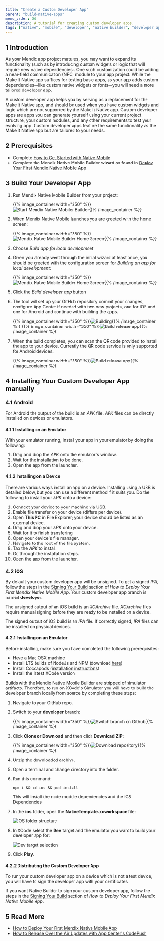 ```yaml
---
title: "Create a Custom Developer App"
parent: "build-native-apps"
menu_order: 50
description: A tutorial for creating custom developer apps.
tags: ["native", "mobile", "developer", "native-builder", "developer app", "make it native"]
---
```


## 1 Introduction

As your Mendix app project matures, you may want to expand its functionality (such as by introducing custom widgets or logic that will require new native dependencies). One such customization could be adding a near-field communication (NFC) module to your app project. While the Make It Native app suffices for testing basic apps, as your app adds custom dependencies—like custom native widgets or fonts—you will need a more tailored developer app.

A custom developer app helps you by serving as a replacement for the Make It Native app, and should be used when you have custom widgets and logic which are not supported by the Make It Native app. Custom developer apps are apps you can generate yourself using your current project structure, your custom modules, and any other requirements to test your evolving app. Custom developer apps feature the same functionality as the Make It Native app but are tailored to your needs.

## 2 Prerequisites

* Complete [How to Get Started with Native Mobile](getting-started-with-native-mobile)
* Complete the Mendix Native Mobile Builder wizard as found in [Deploy Your First Mendix Native Mobile App](deploying-native-app)

## 3 Build Your Developer App

1.  Run Mendix Native Mobile Builder from your project: 

	{{% image_container width="350" %}}![Start Mendix Native Mobiler Builder](attachments/nbui/start-nbui.png){{% /image_container %}}

1.  When Mendix Native Mobile launches you are greeted with the home screen:

	{{% image_container width="350" %}}![Mendix Natve Mobile Builder Home Screen](attachments/nbui/home-screen.png){{% /image_container %}} 

1. Choose *Build app for local development*

1.  Given you already went through the initial wizard at least once, you should be greeted with the configuration screen for *Building an app for local development*: 

	{{% image_container width="350" %}}![Mendix Natve Mobile Builder Home Screen](attachments/nbui/build-custom-dev-app.png){{% /image_container %}} 

1. Click the *Build developer app* button

1.  The tool will set up your GitHub repository commit your changes, configure App Center if needed with two new projects, one for iOS and one for Android and continue with building the apps.

	{{% image_container width="350" %}}![Building](attachments/nbui/build-release-app-build-step1.png){{% /image_container %}}
	{{% image_container width="350" %}}![Build release app](attachments/nbui/build-release-app-build-step2.png){{% /image_container %}}

1.  When the build completes, you can scan the QR code provided to install the app to your device. Currently the QR code service is only supported for Android devices.

	{{% image_container width="350" %}}![Build release app](attachments/nbui/build-release-app-build-done-both.png){{% /image_container %}}


## 4 Installing Your Custom Developer App manually

### 4.1 Android

For Android the output of the build is an *APK* file. *APK* files can be directly installed on devices or emulators.

#### 4.1.1 Installing on an Emulator

With your emulator running, install your app in your emulator by doing the following:

1. Drag and drop the *APK* onto the emulator's window.
2. Wait for the installation to be done.
3. Open the app from the launcher.

#### 4.1.2 Installing on a Device

There are various ways install an app on a device. Installing using a USB is detailed below, but you can use a different method if it suits you. Do the following to install your *APK* onto a device:

1. Connect your device to your machine via USB.
2. Enable file transfer on your device (differs per device).
3. Open **This PC** in File Explorer; your device should be listed as an external device.
4. Drag and drop your *APK* onto your device.
5. Wait for it to finish transfering.
6. Open your device's file manager.
7. Navigate to the root of the file system.
8. Tap the *APK* to install.
9. Go through the installation steps.
10. Open the app from the launcher.

### 4.2 iOS

By default your custom developer app will be unsigned. To get a signed *IPA*, follow the steps in the [Signing Your Build](deploying-native-app#signing-a-build) section of *How to Deploy Your First Mendix Native Mobile App*. Your custom developer app branch is named **developer**.

The unsigned output of an iOS build is an *XCArchive* file. *XCArchive* files require manual signing before they are ready to be installed on a device.

The signed output of iOS build is an *IPA* file. If correctly signed, *IPA* files can be installed on physical devices.

#### 4.2.1 Installing on an Emulator

Before installing, make sure you have completed the following prerequisites:

* Have a Mac OSX machine
* Install LTS builds of NodeJs and NPM (download [here](https://nodejs.org/en/))
* Install Cocoapods ([installation instructions](https://cocoapods.org/#install))
* Install the latest XCode version

Builds with the Mendix Native Mobile Builder are stripped of simulator artifacts. Therefore, to run on XCode's Simulator you will have to build the developer branch locally from source by completing these steps:

1. Navigate to your GitHub repo.
2.  Switch to your **developer** branch:
   
	{{% image_container width="350" %}}![Switch branch on Github](attachments/how-to-devapps/github-branch-switching.png){{% /image_container %}}
   
3.  Click **Clone or Download** and then click **Download ZIP**:

	{{% image_container width="350" %}}![Download repository](attachments/how-to-devapps/github-download-branch.png){{% /image_container %}}
   
4. Unzip the downloaded archive.
5. Open a terminal and change directory into the folder.
6. Run this command:

	```
	npm i && cd ios && pod install
	```

	This will install the node module dependencies and the iOS Dependencies
7.  In the **ios** folder, open the **NativeTemplate.xcworkspace** file:

	![iOS folder structure](attachments/how-to-devapps/ios-folder.png)

8.  In XCode select the **Dev** target and the emulator you want to build your developer app for:

	![Dev target selection](attachments/how-to-devapps/xcode-target-selection.png)

9. Click **Play**.

#### 4.2.2 Distributing the Custom Developer App

To run your custom developer app on a device which is not a test device, you will have to sign the developer app with your certificates. 

If you want Native Builder to sign your custom developer app, follow the steps in the [Signing Your Build](deploying-native-app#signing-a-build) section of *How to Deploy Your First Mendix Native Mobile App*.

## 5 Read More

* [How to Deploy Your First Mendix Native Mobile App](deploying-native-app)
* [How to Release Over the Air Updates with App Center's CodePush](how-to-ota)
